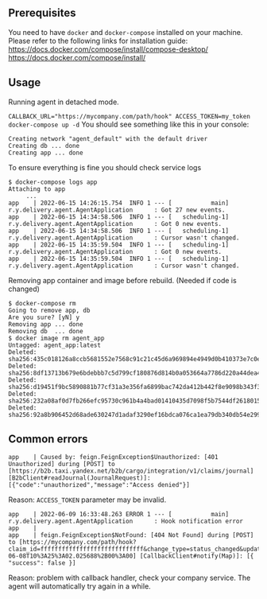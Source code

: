 
## Prerequisites ##
You need to have `docker` and `docker-compose` installed on your machine.
Please refer to the following links for installation guide:
https://docs.docker.com/compose/install/compose-desktop/
https://docs.docker.com/compose/install/

## Usage ##
Running agent in detached mode.

```CALLBACK_URL="https://mycompany.com/path/hook" ACCESS_TOKEN=my_token docker-compose up -d```
You should see something like this in your console:
```
Creating network "agent_default" with the default driver
Creating db ... done
Creating app ... done
```

To ensure everything is fine you should check service logs
```
$ docker-compose logs app
Attaching to app
     ...
app    | 2022-06-15 14:26:15.754  INFO 1 --- [           main] r.y.delivery.agent.AgentApplication      : Got 27 new events.
app    | 2022-06-15 14:34:58.506  INFO 1 --- [   scheduling-1] r.y.delivery.agent.AgentApplication      : Got 0 new events.
app    | 2022-06-15 14:34:58.506  INFO 1 --- [   scheduling-1] r.y.delivery.agent.AgentApplication      : Cursor wasn't changed.
app    | 2022-06-15 14:35:59.504  INFO 1 --- [   scheduling-1] r.y.delivery.agent.AgentApplication      : Got 0 new events.
app    | 2022-06-15 14:35:59.504  INFO 1 --- [   scheduling-1] r.y.delivery.agent.AgentApplication      : Cursor wasn't changed.
```

Removing app container and image before rebuild. (Needed if code is changed)
```
$ docker-compose rm
Going to remove app, db
Are you sure? [yN] y
Removing app ... done
Removing db  ... done
$ docker image rm agent_app
Untagged: agent_app:latest
Deleted: sha256:435c018126a8ccb5681552e7568c91c21c45d6a969894e4949d0b410373e7c0e
Deleted: sha256:8df13713b679e6bdebbb7c5d799cf180876d814b0a053664a7786d220a44dea4
Deleted: sha256:d19451f9bc5890881b77cf31a3e356fa6899bac742da412b442f8e9098b343f3
Deleted: sha256:232a08af0d7fb266efc95730c961b4a4bad01410435d7098f5b7544df2618015
Deleted: sha256:92a8b906452d68ade630247d1adaf3290ef16bdca076ca1ea79db340db54e299
```

## Common errors ##
```
app    | Caused by: feign.FeignException$Unauthorized: [401 Unauthorized] during [POST] to [https://b2b.taxi.yandex.net/b2b/cargo/integration/v1/claims/journal] [B2bClient#readJournal(JournalRequest)]: [{"code":"unauthorized","message":"Access denied"}]
```
Reason: `ACCESS_TOKEN` parameter may be invalid.

```
app    | 2022-06-09 16:33:48.263 ERROR 1 --- [           main] r.y.delivery.agent.AgentApplication      : Hook notification error
app    | 
app    | feign.FeignException$NotFound: [404 Not Found] during [POST] to [https://mycompany.com/path/hook?claim_id=fffffffffffffffffffffffffffff&change_type=status_changed&updated_ts=2022-06-08T10%3A25%3A02.025688%2B00%3A00] [CallbackClient#notify(Map)]: [{ "success": false }]
```
Reason: problem with callback handler, check your company service. The agent will automatically try again in a while.
